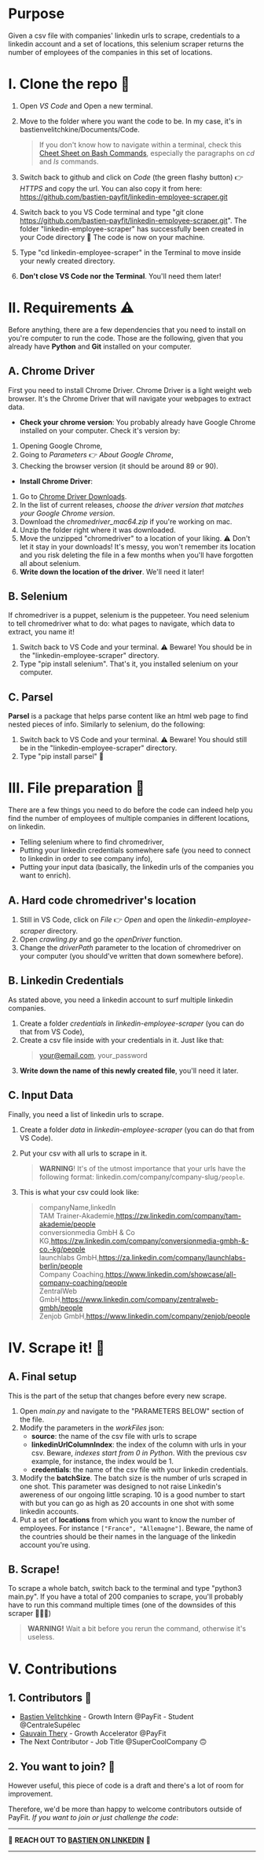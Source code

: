 # Purpose
Given a csv file with companies' linkedin urls to scrape, credentials to a linkedin account and a set of locations, this selenium scraper returns the number of employees of the companies in this set of locations.

# I. Clone the repo 👬
1. Open *VS Code* and Open a new terminal.
2. Move to the folder where you want the code to be. In my case, it's in bastienvelitchkine/Documents/Code. 

    > If you don't know how to navigate within a terminal, check this [Cheet Sheet on Bash Commands](https://www.educative.io/blog/bash-shell-command-cheat-sheet), especially the paragraphs on *cd* and *ls* commands.

2. Switch back to github and click on *Code* (the green flashy button) 👉 *HTTPS* and copy the url. You can also copy it from here: https://github.com/bastien-payfit/linkedin-employee-scraper.git
3. Switch back to you VS Code terminal and type "git clone https://github.com/bastien-payfit/linkedin-employee-scraper.git". The folder "linkedin-employee-scraper" has successfully been created in your Code directory 🍾 The code is now on your machine.
4. Type "cd linkedin-employee-scraper" in the Terminal to move inside your newly created directory.
5. **Don't close VS Code nor the Terminal**. You'll need them later!

# II. Requirements ⚠️
Before anything, there are a few dependencies that you need to install on you're computer to run the code. Those are the following, given that you already have **Python** and **Git** installed on your computer.
## A. Chrome Driver
First you need to install Chrome Driver. Chrome Driver is a light weight web browser. It's the Chrome Driver that will navigate your webpages to extract data.

- **Check your chrome version**: You probably already have Google Chrome installed on your computer. Check it's version by:   

1. Opening Google Chrome,
2. Going to *Parameters* 👉 *About Google Chrome*,
3. Checking the browser version (it should be around 89 or 90).

- **Install Chrome Driver**:

1. Go to [Chrome Driver Downloads](https://chromedriver.chromium.org/downloads).
2. In the list of current releases, *choose the driver version that matches your Google Chrome version*.
3. Download the *chromedriver_mac64.zip* if you're working on mac.
4. Unzip the folder right where it was downloaded.
5. Move the unzipped "chromedriver" to a location of your liking. ⚠️ Don't let it stay in your downloads! It's messy, you won't remember its location and you risk deleting the file in a few months when you'll have forgotten all about selenium.
6. **Write down the location of the driver**. We'll need it later!


## B. Selenium
If chromedriver is a puppet, selenium is the puppeteer. You need selenium to tell chromedriver what to do: what pages to navigate, which data to extract, you name it!

1. Switch back to VS Code and your terminal. ⚠️ Beware! You should be in the "linkedin-employee-scraper" directory.
2. Type "pip install selenium". That's it, you installed selenium on your computer.
## C. Parsel
**Parsel** is a package that helps parse content like an html web page to find nested pieces of info. Similarly to selenium, do the following:

1. Switch back to VS Code and your terminal. ⚠️ Beware! You should still be in the "linkedin-employee-scraper" directory.
2. Type "pip install parsel" 🎉

# III. File preparation 📑
There are a few things you need to do before the code can indeed help you find the number of employees of multiple companies in different locations, on linkedin.
- Telling selenium where to find chromedriver,
- Putting your linkedin credentials somewhere safe (you need to connect to linkedin in order to see company info),
- Putting your input data (basically, the linkedin urls of the companies you want to enrich).
## A. Hard code chromedriver's location
1. Still in VS Code, click on *File* 👉 *Open* and open the *linkedin-employee-scraper* directory.
2. Open *crawling.py* and go the *openDriver* function.
3. Change the *driverPath* parameter to the location of chromedriver on your computer (you should've written that down somewhere before).
## B. Linkedin Credentials
As stated above, you need a linkedin account to surf multiple linkedin companies.
1. Create a folder *credentials* in *linkedin-employee-scraper* (you can do that from VS Code),
2. Create a csv file inside with your credentials in it. Just like that:
    > your@email.com, your_password
3. **Write down the name of this newly created file**, you'll need it later.
## C. Input Data
Finally, you need a list of linkedin urls to scrape.
1. Create a folder *data* in *linkedin-employee-scraper* (you can do that from VS Code).
2. Put your csv with all urls to scrape in it. 
    > **WARNING**! It's of the utmost importance that your urls have the following format: linkedin.com/company/company-slug`/people`.
3. This is what your csv could look like:

    > companyName,linkedIn</br>
    TAM Trainer-Akademie,https://zw.linkedin.com/company/tam-akademie/people</br>
    conversionmedia GmbH & Co KG,https://zw.linkedin.com/company/conversionmedia-gmbh-&-co.-kg/people</br>
    launchlabs GmbH,https://za.linkedin.com/company/launchlabs-berlin/people</br>
    Company Coaching,https://www.linkedin.com/showcase/all-company-coaching/people</br>
    ZentralWeb GmbH,https://www.linkedin.com/company/zentralweb-gmbh/people</br>
    Zenjob GmbH,https://www.linkedin.com/company/zenjob/people



# IV. Scrape it! 🚀
## A. Final setup
This is the part of the setup that changes before every new scrape.
1. Open *main.py* and navigate to the "PARAMETERS BELOW" section of the file.
2. Modify the parameters in the *workFiles* json:
    - **source**: the name of the csv file with urls to scrape
    - **linkedinUrlColumnIndex**: the index of the column with urls in your csv. Beware, *indexes start from 0 in Python*. With the previous csv example, for instance, the index would be 1.
    - **credentials**: the name of the csv file with your linkedin credentials.
3. Modify the **batchSize**. The batch size is the number of urls scraped in one shot. This parameter was designed to not raise Linkedin's awereness of our ongoing little scraping. 10 is a good number to start with but you can go as high as 20 accounts in one shot with some linkedin accounts.
4. Put a set of **locations** from which you want to know the number of employees. For instance `["France", "Allemagne"]`. Beware, the name of the countries should be their names in the language of the  linkedin account you're using.
## B. Scrape!
To scrape a whole batch, switch back to the terminal and type "python3 main.py".
If you have a total of 200 companies to scrape, you'll probably have to run this command multiple times (one of the downsides of this scraper 🤷🏻‍♂️)
> **WARNING!** Wait a bit before you rerun the command, otherwise it's useless.

# V. Contributions
## 1. Contributors 💪
- [Bastien Velitchkine](https://www.linkedin.com/in/bastienvelitchkine) - Growth Intern @PayFit - Student @CentraleSupélec
- [Gauvain Thery]() - Growth Accelerator @PayFit
- The Next Contributor - Job Title @SuperCoolCompany 🙃
## 2. You want to join? 🤝 
However useful, this piece of code is a draft and there's a lot of room for improvement.

Therefore, we'd be more than happy to welcome contributors outside of PayFit. _If you want to join or just challenge the code_:
___
🚀 **REACH OUT TO [BASTIEN ON LINKEDIN](https://www.linkedin.com/in/bastienvelitchkine/)** 🚀
___